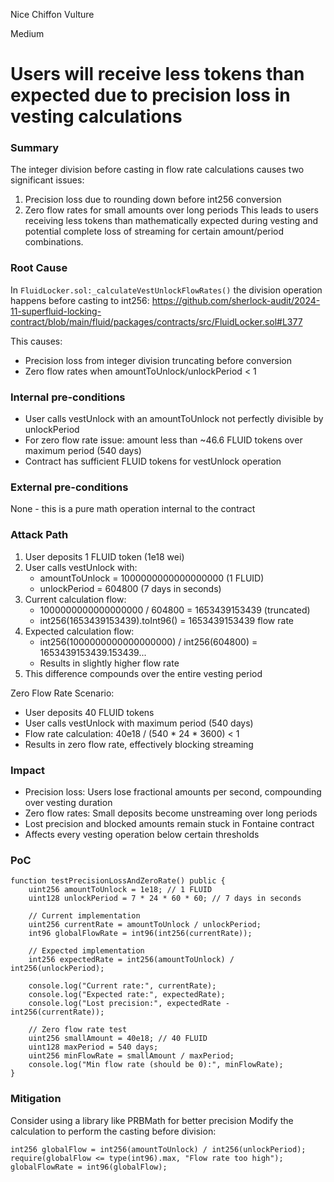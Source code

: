 Nice Chiffon Vulture

Medium

# Users will receive less tokens than expected due to precision loss in vesting calculations

### Summary

The integer division before casting in flow rate calculations causes two significant issues:
1. Precision loss due to rounding down before int256 conversion
2. Zero flow rates for small amounts over long periods
This leads to users receiving less tokens than mathematically expected during vesting and potential complete loss of streaming for certain amount/period combinations.

### Root Cause

In `FluidLocker.sol:_calculateVestUnlockFlowRates()` the division operation happens before casting to int256:
https://github.com/sherlock-audit/2024-11-superfluid-locking-contract/blob/main/fluid/packages/contracts/src/FluidLocker.sol#L377

This causes:
- Precision loss from integer division truncating before conversion
- Zero flow rates when amountToUnlock/unlockPeriod < 1

### Internal pre-conditions
- User calls vestUnlock with an amountToUnlock not perfectly divisible by unlockPeriod
- For zero flow rate issue: amount less than ~46.6 FLUID tokens over maximum period (540 days)
- Contract has sufficient FLUID tokens for vestUnlock operation

### External pre-conditions

None - this is a pure math operation internal to the contract

### Attack Path

1. User deposits 1 FLUID token (1e18 wei)
2. User calls vestUnlock with:
   - amountToUnlock = 1000000000000000000 (1 FLUID)
   - unlockPeriod = 604800 (7 days in seconds)
3. Current calculation flow:
   - 1000000000000000000 / 604800 = 1653439153439 (truncated)
   - int256(1653439153439).toInt96() = 1653439153439 flow rate
4. Expected calculation flow:
   - int256(1000000000000000000) / int256(604800) = 1653439153439.153439...
   - Results in slightly higher flow rate
5. This difference compounds over the entire vesting period

Zero Flow Rate Scenario:
- User deposits 40 FLUID tokens
- User calls vestUnlock with maximum period (540 days)
- Flow rate calculation: 40e18 / (540 * 24 * 3600) < 1
- Results in zero flow rate, effectively blocking streaming

### Impact
- Precision loss: Users lose fractional amounts per second, compounding over vesting duration
- Zero flow rates: Small deposits become unstreaming over long periods
- Lost precision and blocked amounts remain stuck in Fontaine contract
- Affects every vesting operation below certain thresholds

### PoC

```solidity
function testPrecisionLossAndZeroRate() public {
    uint256 amountToUnlock = 1e18; // 1 FLUID
    uint128 unlockPeriod = 7 * 24 * 60 * 60; // 7 days in seconds
    
    // Current implementation
    uint256 currentRate = amountToUnlock / unlockPeriod;
    int96 globalFlowRate = int96(int256(currentRate));
    
    // Expected implementation
    int256 expectedRate = int256(amountToUnlock) / int256(unlockPeriod);
    
    console.log("Current rate:", currentRate);
    console.log("Expected rate:", expectedRate);
    console.log("Lost precision:", expectedRate - int256(currentRate));
    
    // Zero flow rate test
    uint256 smallAmount = 40e18; // 40 FLUID
    uint128 maxPeriod = 540 days;
    uint256 minFlowRate = smallAmount / maxPeriod;
    console.log("Min flow rate (should be 0):", minFlowRate);
}

```

### Mitigation
Consider using a library like PRBMath for better precision
Modify the calculation to perform the casting before division:
```solidity
int256 globalFlow = int256(amountToUnlock) / int256(unlockPeriod);
require(globalFlow <= type(int96).max, "Flow rate too high");
globalFlowRate = int96(globalFlow);
```
